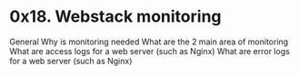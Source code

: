 # 0x18. Webstack monitoring
General
Why is monitoring needed
What are the 2 main area of monitoring
What are access logs for a web server (such as Nginx)
What are error logs for a web server (such as Nginx)

